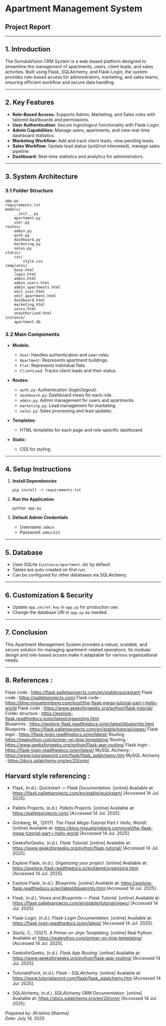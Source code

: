 # Apartment Management System  
## Project Report

---

## 1. Introduction

The GomataVision CRM System is a web-based platform designed to streamline the management of apartments, users, client leads, and sales activities. Built using Flask, SQLAlchemy, and Flask-Login, the system provides role-based access for administrators, marketing, and sales teams, ensuring efficient workflow and secure data handling.

---

## 2. Key Features

- **Role-Based Access:** Supports Admin, Marketing, and Sales roles with tailored dashboards and permissions.
- **User Authentication:** Secure login/logout functionality with Flask-Login.
- **Admin Capabilities:** Manage users, apartments, and view real-time dashboard statistics.
- **Marketing Workflow:** Add and track client leads, view pending leads.
- **Sales Workflow:** Update lead status (sold/not interested), manage sales pipeline.
- **Dashboard:** Real-time statistics and analytics for administrators.

---

## 3. System Architecture

### 3.1 Folder Structure

```
app.py
requirements.txt
models/
    __init__.py
    apartment.py
    user.py
routes/
    admin.py
    auth.py
    dashboard.py
    marketing.py
    sales.py
static/
    css/
        style.css
templates/
    base.html
    login.html
    admin.html
    admin_users.html
    admin_apartments.html
    edit_user.html
    edit_apartment.html
    dashboard.html
    marketing.html
    sales.html
    unauthorized.html
instance/
    apartment.db
```

### 3.2 Main Components

- **Models:**  
  - `User`: Handles authentication and user roles.  
  - `Apartment`: Represents apartment buildings.  
  - `Flat`: Represents individual flats.  
  - `ClientLead`: Tracks client leads and their status.

- **Routes:**  
  - `auth.py`: Authentication (login/logout).  
  - `dashboard.py`: Dashboard views for each role.  
  - `admin.py`: Admin management for users and apartments.  
  - `marketing.py`: Lead management for marketing.  
  - `sales.py`: Sales processing and lead updates.

- **Templates:**  
  - HTML templates for each page and role-specific dashboard.

- **Static:**  
  - CSS for styling.

---

## 4. Setup Instructions

1. **Install Dependencies**
   ```
   pip install -r requirements.txt
   ```

2. **Run the Application**
   ```
   python app.py
   ```

3. **Default Admin Credentials**
   - Username: `admin`
   - Password: `admin123`

---

## 5. Database

- Uses SQLite (`instance/apartment.db`) by default.
- Tables are auto-created on first run.
- Can be configured for other databases via SQLAlchemy.

---

## 6. Customization & Security

- Update `app.secret_key` in `app.py` for production use.
- Change the database URI in `app.py` as needed.

---

## 7. Conclusion

This Apartment Management System provides a robust, scalable, and secure solution for managing apartment-related operations. Its modular design and role-based access make it adaptable for various organizational needs.

---

## 8. References :
Flask code : https://flask.palletsprojects.com/en/stable/quickstart/
Flask code : https://palletsprojects.com/
Flask code : https://blog.miguelgrinberg.com/post/the-flask-mega-tutorial-part-i-hello-world
Flask code : https://www.geeksforgeeks.org/python/flask-tutorial/
Folder structure : https://explore-flask.readthedocs.io/en/latest/organizing.html  
Blueprints : https://explore-flask.readthedocs.io/en/latest/blueprints.html
Blueprints : https://flask.palletsprojects.com/en/stable/tutorial/views/
Flask login : https://flask-login.readthedocs.io/en/latest/
Routing : https://realpython.com/primer-on-jinja-templating/
Routing : https://www.geeksforgeeks.org/python/flask-app-routing/
Flask login : https://flask-login.readthedocs.io/en/latest/
MySQL Alchemy : https://www.tutorialspoint.com/flask/flask_sqlalchemy.htm
MySQL Alchemy : https://docs.sqlalchemy.org/en/20/orm/



## Harvard style referencing :

- Flask, (n.d.). *Quickstart — Flask Documentation*. [online] Available at: https://flask.palletsprojects.com/en/stable/quickstart/ [Accessed 14 Jul. 2025].  

- Pallets Projects, (n.d.). *Pallets Projects*. [online] Available at: https://palletsprojects.com/ [Accessed 14 Jul. 2025].  
  
- Grinberg, M., (2017). *The Flask Mega-Tutorial Part I: Hello, World!*. [online] Available at: https://blog.miguelgrinberg.com/post/the-flask-mega-tutorial-part-i-hello-world [Accessed 14 Jul. 2025].  
  
- GeeksforGeeks, (n.d.). *Flask Tutorial*. [online] Available at: https://www.geeksforgeeks.org/python/flask-tutorial/ [Accessed 14 Jul. 2025].  

- Explore Flask, (n.d.). *Organizing your project*. [online] Available at: https://explore-flask.readthedocs.io/en/latest/organizing.html [Accessed 14 Jul. 2025].  

- Explore Flask, (n.d.). *Blueprints*. [online] Available at: https://explore-flask.readthedocs.io/en/latest/blueprints.html [Accessed 14 Jul. 2025].  

- Flask, (n.d.). *Views and Blueprints — Flask Tutorial*. [online] Available at: https://flask.palletsprojects.com/en/stable/tutorial/views/ [Accessed 14 Jul. 2025].  

- Flask-Login, (n.d.). *Flask-Login Documentation*. [online] Available at: https://flask-login.readthedocs.io/en/latest/ [Accessed 14 Jul. 2025].  

- Sturtz, C., (2021). *A Primer on Jinja Templating*. [online] Real Python. Available at: https://realpython.com/primer-on-jinja-templating/ [Accessed 14 Jul. 2025].  

- GeeksforGeeks, (n.d.). *Flask App Routing*. [online] Available at: https://www.geeksforgeeks.org/python/flask-app-routing/ [Accessed 14 Jul. 2025].  

- TutorialsPoint, (n.d.). *Flask - SQLAlchemy*. [online] Available at: https://www.tutorialspoint.com/flask/flask_sqlalchemy.htm [Accessed 14 Jul. 2025].  

- SQLAlchemy, (n.d.). *SQLAlchemy ORM Documentation*. [online] Available at: https://docs.sqlalchemy.org/en/20/orm/ [Accessed 14 Jul. 2025].  


*Prepared by: [Krishna Sharma]*  
*Date: July 14, 2025*